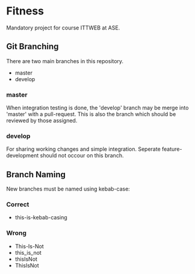 # Fitness
Mandatory project for course ITTWEB at ASE.

## Git Branching
There are two main branches in this repository.

* master
* develop

### master
When integration testing is done, the 'develop' branch may be merge into 'master' with a pull-request. This is also the branch which should be reviewed by those assigned.

### develop
For sharing working changes and simple integration. Seperate feature-development should not occour on this branch.

## Branch Naming
New branches must be named using kebab-case:

### Correct
+ this-is-kebab-casing

### Wrong
+ This-Is-Not
+ this_is_not
+ thisIsNot
+ ThisIsNot